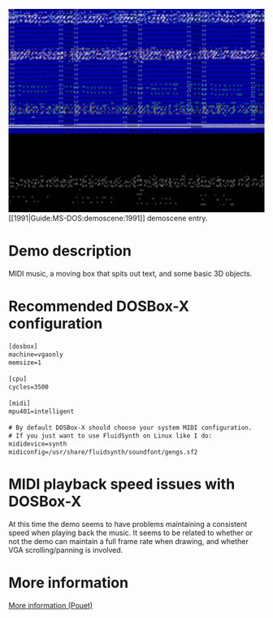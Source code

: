 <img src="images/Demoscene:Ecargxus-by-The-Phoney-Coders-(1991).gif" width="640" height="400"><br>
[[1991|Guide:MS-DOS:demoscene:1991]] demoscene entry.

# Demo description

MIDI music, a moving box that spits out text, and some basic 3D objects.

# Recommended DOSBox-X configuration

    [dosbox]
    machine=vgaonly
    memsize=1
    
    [cpu]
    cycles=3500
    
    [midi]
    mpu401=intelligent

    # By default DOSBox-X should choose your system MIDI configuration.
    # If you just want to use FluidSynth on Linux like I do:
    mididevice=synth
    midiconfig=/usr/share/fluidsynth/soundfont/gengs.sf2

# MIDI playback speed issues with DOSBox-X

At this time the demo seems to have problems maintaining a consistent speed when playing back the music. It seems to be related to whether or not the demo can maintain a full frame rate when drawing, and whether VGA scrolling/panning is involved.

# More information

[More information (Pouet)](http://www.pouet.net/prod.php?which=4248)
